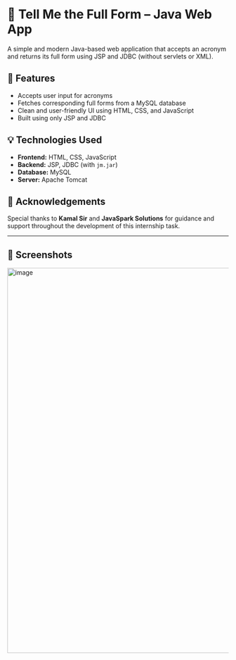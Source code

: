 # 📘 Tell Me the Full Form – Java Web App

A simple and modern Java-based web application that accepts an acronym and returns its full form using JSP and JDBC (without servlets or XML).

## 🚀 Features

- Accepts user input for acronyms
- Fetches corresponding full forms from a MySQL database
- Clean and user-friendly UI using HTML, CSS, and JavaScript
- Built using only JSP and JDBC


## 💡 Technologies Used

- **Frontend:** HTML, CSS, JavaScript
- **Backend:** JSP, JDBC (with `jm.jar`)
- **Database:** MySQL
- **Server:** Apache Tomcat

  
## 🙏 Acknowledgements

Special thanks to **Kamal Sir** and **JavaSpark Solutions** for guidance and support throughout the development of this internship task.

---


## 📌 Screenshots

<img width="1918" height="875" alt="image" src="https://github.com/user-attachments/assets/94b5c44b-6912-486b-9981-5be76d46ed8f" />
